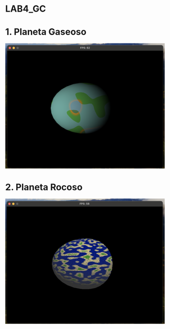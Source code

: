 # LAB4_GC

# 1. Planeta Gaseoso
![p1](planets/gaseoso.png)
# 2. Planeta Rocoso
![p2](planets/rocoso.png)